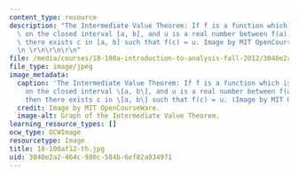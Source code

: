 ```yaml
---
content_type: resource
description: "The Intermediate Value Theorem: If f is a function which is continuous\
  \ on the closed interval [a, b], and u is a real number between f(a) and f(b), then\
  \ there exists c in [a, b] such that f(c) = u. Image by MIT OpenCourseWare.\r\n\r\
  \n \r\n\r\n\r\n"
file: /media/courses/18-100a-introduction-to-analysis-fall-2012/3040e2a2464c980c584b6ef82a934971_18-100af12-th.jpg
file_type: image/jpeg
image_metadata:
  caption: 'The Intermediate Value Theorem: If f is a function which is continuous
    on the closed interval \[a, b\], and u is a real number between f(a) and f(b),
    then there exists c in \[a, b\] such that f(c) = u. (Image by MIT OpenCourseWare.)'
  credit: Image by MIT OpenCourseWare.
  image-alt: Graph of the Intermediate Value Theorem.
learning_resource_types: []
ocw_type: OCWImage
resourcetype: Image
title: 18-100af12-th.jpg
uid: 3040e2a2-464c-980c-584b-6ef82a934971
---
```

